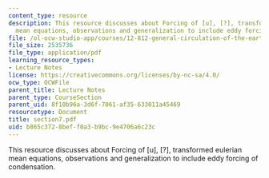```yaml
---
content_type: resource
description: This resource discusses about Forcing of [u], [?], transformed eulerian
  mean equations, observations and generalization to include eddy forcing of condensation.
file: /ol-ocw-studio-app/courses/12-812-general-circulation-of-the-earths-atmosphere-fall-2005/b865c3728beff0a3b9bc9e4706a6c23c_section7.pdf
file_size: 2535736
file_type: application/pdf
learning_resource_types:
- Lecture Notes
license: https://creativecommons.org/licenses/by-nc-sa/4.0/
ocw_type: OCWFile
parent_title: Lecture Notes
parent_type: CourseSection
parent_uid: 8f10b96a-3d6f-7061-af35-633011a45469
resourcetype: Document
title: section7.pdf
uid: b865c372-8bef-f0a3-b9bc-9e4706a6c23c
---
```

This resource discusses about Forcing of [u], [?], transformed eulerian mean equations, observations and generalization to include eddy forcing of condensation.